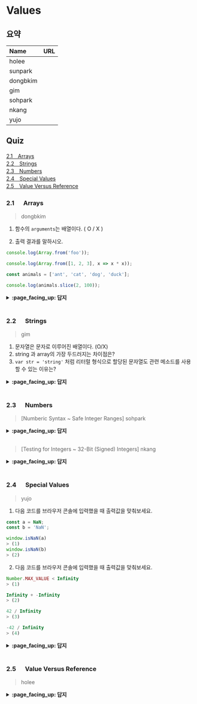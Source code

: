 # Values

## 요약
| Name | URL |
|:---|:---|
| holee |  |
| sunpark |  |
| dongbkim |  |
| gim |  |
| sohpark |  |
| nkang |  |
| yujo |  |

## Quiz

[2.1　Arrays](#21---Arrays)<br>
[2.2　Strings](#22---Strings)<br>
[2.3　Numbers](#23---Numbers)<br>
[2.4　Special Values](#24---Special-Values)<br>
[2.5　Value Versus Reference](#25---Values-Versus-Reference)<br>

### 2.1 　  Arrays
> dongbkim

1. 함수의 `arguments`는 배열이다. ( O / X )    

2. 출력 결과를 말하시오.

```js  
console.log(Array.from('foo'));

console.log(Array.from([1, 2, 3], x => x * x));

const animals = ['ant', 'cat', 'dog', 'duck'];

console.log(animals.slice(2, 100));
```

<details>
<summary> <b> :page_facing_up: 답지 </b>  </summary>
<div markdown="1">

1. 함수의 `arguments`는 배열이다. ( O / **X** )         

(...)when functions expose the arguments (array-like) **object** (as of ES6, deprecated) to access the arguments as a list.     

```js
function a() {
    console.log(arguments);
}
a(1,2,3,4,5);
//[Arguments] { '0': 1, '1': 2, '2': 3, '3': 4, '4': 5 }
```

2.
```js
// expected output: Array ["f", "o", "o"]
// expected output: Array [1, 4, 9]
// expected output: Array ["dog", "duck"]
```

</div>
</details>
<br>



### 2.2 　  Strings

> gim

1. 문자열은 문자로 이루어진 배열이다. (O/X)
2. string 과 array의 가장 두드러지는 차이점은?
3. `var str = 'string'` 처럼 리터럴 형식으로 할당된 문자열도 관련 메소드를 사용할 수 있는 이유는?

<details>
<summary> <b> :page_facing_up: 답지 </b>  </summary>
<div markdown="1">

1. 문자열은 문자로 이루어진 배열이다. (O/__X__)
> 문자열과 문자로 이루어진 배열은 엄연히 다른 개념이다. `'foo' !== ['f', 'o', 'o'];`
2. string 과 array의 가장 두드러지는 차이점은?
> string은 immutable 하여 자체 값에 대한 변환이 불가능한 반면, array는 mutable하여 내부의 값을 변환할 수 있다.
3. `var str = 'string'` 처럼 리터럴 형식으로 할당된 문자열도 관련 메소드를 사용할 수 있는 이유는?
> 메소드에 접근하려 할 때, 엔진이 해당 리터럴을 Built-in Object 인 `String()` 객체로 강제변환 시키기 때문이다. (다른 타입도 마찬가지)

</div>
</details>
<br>

### 2.3 　  Numbers

> [Numberic Syntax ~ Safe Integer Ranges] sohpark

<details>
<summary> <b> :page_facing_up: 답지 </b>  </summary>
<div markdown="1">



</div>
</details>
<br>

> [Testing for Integers ~ 32-Bit (Signed) Integers] nkang

<details>
<summary> <b> :page_facing_up: 답지 </b>  </summary>
<div markdown="1">



</div>
</details>
<br>

### 2.4 　  Special Values

> yujo

1. 다음 코드를 브라우저 콘솔에 입력했을 때 출력값을 맞춰보세요.

```js
const a = NaN;
const b = 'NaN';

window.isNaN(a)
> (1)
window.isNaN(b)
> (2)
```

2. 다음 코드를 브라우저 콘솔에 입력했을 때 출력값을 맞춰보세요.

```js
Number.MAX_VALUE < Infinity
> (1)

Infinity + -Infinity
> (2)

42 / Infinity
> (3)

-42 / Infinity
> (4)
```

<details>
<summary> <b> :page_facing_up: 답지 </b>  </summary>
<div markdown="1">

1. (1) true (2) true
  - `isNaN`은 인자로 받은 값이 `NaN`인지 아닌지만 판별한다. 즉 `NaN`에 대해서만 `ture`를 return한다.
2. (1) false (2) NaN (3) 0 (4) -0
  - (1) Infinity는 읽기 전용 프로퍼티로 어떠한 양수값보다 크다. (`Number.MAX_VALUE`는 대략 `1.7976931348623157e+308`)
  - (2) 무한한 값 + -(무한한 값)이면 숫자가 아니게 되버린다. 두둥 탁
  - (3)(4) `-0`이 존재하는 이유는 통신시에 부호를 통해 방향을 나타내야 하는 애플리케이션이 존재하기 때문이다.
  


</div>
</details>
<br>

### 2.5 　  Value Versus Reference

> holee

<details>
<summary> <b> :page_facing_up: 답지 </b>  </summary>
<div markdown="1">



</div>
</details>
<br>
